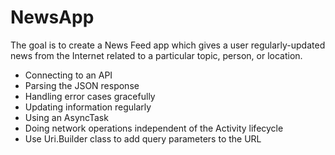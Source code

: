 # NewsApp

The goal is to create a News Feed app which gives a user regularly-updated news from the Internet related to a particular topic, person, or location. 

- Connecting to an API
- Parsing the JSON response
- Handling error cases gracefully
- Updating information regularly
- Using an AsyncTask
- Doing network operations independent of the Activity lifecycle
- Use Uri.Builder class to add query parameters to the URL
